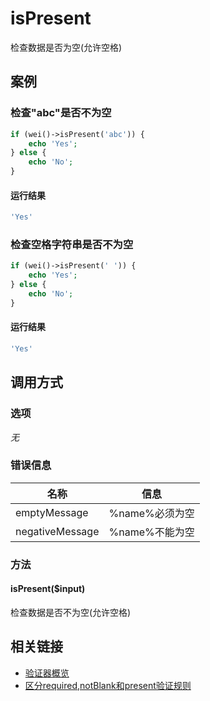 isPresent
=========

检查数据是否为空(允许空格)

案例
----

### 检查"abc"是否不为空

```php
if (wei()->isPresent('abc')) {
    echo 'Yes';
} else {
    echo 'No';
}
```

#### 运行结果

```php
'Yes'
```

### 检查空格字符串是否不为空

```php
if (wei()->isPresent(' ')) {
    echo 'Yes';
} else {
    echo 'No';
}
```

#### 运行结果

```php
'Yes'
```

调用方式
--------

### 选项

*无*

### 错误信息

名称                   | 信息
-----------------------|------
emptyMessage           | %name%必须为空
negativeMessage        | %name%不能为空

### 方法

#### isPresent($input)
检查数据是否不为空(允许空格)

相关链接
--------

* [验证器概览](../book/validators.md)
* [区分required,notBlank和present验证规则](validate.md#%E6%A1%88%E4%BE%8B%E5%8C%BA%E5%88%86requirednotblank%E5%92%8Cpresent%E9%AA%8C%E8%AF%81%E8%A7%84%E5%88%99)